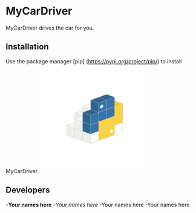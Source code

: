 # MyCarDriver
MyCarDriver drives the car for you.
## Installation
Use the package manager [pip] (https://pypi.org/project/pip/) to install MyCarDriver.
![pip image](https://raw.githubusercontent.com/github/explore/666de02829613e0244e9441b114edb85781e972c/topics/pip/pip.png)
## Developers
-**Your names here**
-_Your names here_
-Your names here
-Your names here


